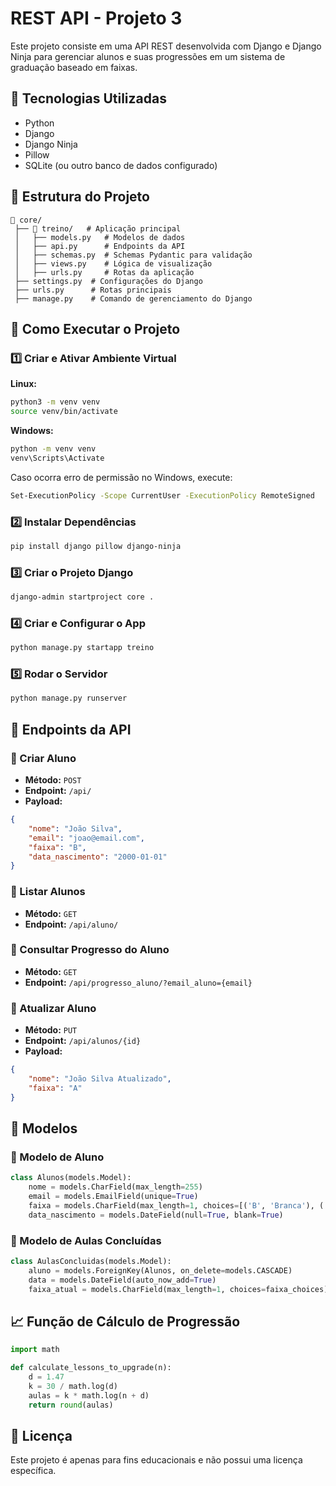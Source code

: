 # REST API - Projeto 3

Este projeto consiste em uma API REST desenvolvida com Django e Django Ninja para gerenciar alunos e suas progressões em um sistema de graduação baseado em faixas.

## 📌 Tecnologias Utilizadas

- Python
- Django
- Django Ninja
- Pillow
- SQLite (ou outro banco de dados configurado)

## 📂 Estrutura do Projeto

```
📁 core/
 ├── 📁 treino/   # Aplicação principal
 │   ├── models.py   # Modelos de dados
 │   ├── api.py      # Endpoints da API
 │   ├── schemas.py  # Schemas Pydantic para validação
 │   ├── views.py    # Lógica de visualização
 │   ├── urls.py     # Rotas da aplicação
 ├── settings.py  # Configurações do Django
 ├── urls.py      # Rotas principais
 ├── manage.py    # Comando de gerenciamento do Django
```

## 🚀 Como Executar o Projeto

### 1️⃣ Criar e Ativar Ambiente Virtual

**Linux:**
```sh
python3 -m venv venv
source venv/bin/activate
```

**Windows:**
```sh
python -m venv venv
venv\Scripts\Activate
```

Caso ocorra erro de permissão no Windows, execute:
```sh
Set-ExecutionPolicy -Scope CurrentUser -ExecutionPolicy RemoteSigned
```

### 2️⃣ Instalar Dependências
```sh
pip install django pillow django-ninja
```

### 3️⃣ Criar o Projeto Django
```sh
django-admin startproject core .
```

### 4️⃣ Criar e Configurar o App
```sh
python manage.py startapp treino
```

### 5️⃣ Rodar o Servidor
```sh
python manage.py runserver
```

## 🔗 Endpoints da API

### 📌 Criar Aluno
- **Método:** `POST`
- **Endpoint:** `/api/`
- **Payload:**
```json
{
    "nome": "João Silva",
    "email": "joao@email.com",
    "faixa": "B",
    "data_nascimento": "2000-01-01"
}
```

### 📌 Listar Alunos
- **Método:** `GET`
- **Endpoint:** `/api/aluno/`

### 📌 Consultar Progresso do Aluno
- **Método:** `GET`
- **Endpoint:** `/api/progresso_aluno/?email_aluno={email}`

### 📌 Atualizar Aluno
- **Método:** `PUT`
- **Endpoint:** `/api/alunos/{id}`
- **Payload:**
```json
{
    "nome": "João Silva Atualizado",
    "faixa": "A"
}
```

## 📜 Modelos

### 📌 Modelo de Aluno
```python
class Alunos(models.Model):
    nome = models.CharField(max_length=255)
    email = models.EmailField(unique=True)
    faixa = models.CharField(max_length=1, choices=[('B', 'Branca'), ('A', 'Azul'), ('R', 'Roxa'), ('M', 'Marrom'), ('P', 'Preta')])
    data_nascimento = models.DateField(null=True, blank=True)
```

### 📌 Modelo de Aulas Concluídas
```python
class AulasConcluidas(models.Model):
    aluno = models.ForeignKey(Alunos, on_delete=models.CASCADE)
    data = models.DateField(auto_now_add=True)
    faixa_atual = models.CharField(max_length=1, choices=faixa_choices)
```

## 📈 Função de Cálculo de Progressão
```python
import math

def calculate_lessons_to_upgrade(n):
    d = 1.47
    k = 30 / math.log(d)
    aulas = k * math.log(n + d)
    return round(aulas)
```

## 📑 Licença

Este projeto é apenas para fins educacionais e não possui uma licença específica.

